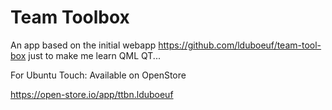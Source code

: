 # Team Toolbox

An app based on the initial webapp https://github.com/lduboeuf/team-tool-box just to make me learn QML QT...

For Ubuntu Touch:
Available on OpenStore

https://open-store.io/app/ttbn.lduboeuf

